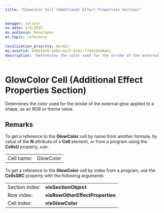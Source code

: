 ```yaml
---
title: "GlowColor Cell (Additional Effect Properties Section)"
 
 
manager: soliver
ms.date: 3/9/2015
ms.audience: Developer
ms.topic: reference
 
localization_priority: Normal
ms.assetid: 640d18c0-5b6a-4a2f-9c81-f74de5ba9eb1
description: "Determines the color used for the stroke of the external glow applied to a shape, as an RGB or theme value."
---
```


# GlowColor Cell (Additional Effect Properties Section)

Determines the color used for the stroke of the external glow applied to a shape, as an RGB or theme value.
  
## Remarks

To get a reference to the **GlowColor** cell by name from another formula, by value of the **N** attribute of a **Cell** element, or from a program using the **CellsU** property, use: 
  
|||
|:-----|:-----|
| Cell name:  <br/> | GlowColor  <br/> |
   
To get a reference to the **GlowColor** cell by index from a program, use the **CellsSRC** property with the following arguments: 
  
|||
|:-----|:-----|
| Section index:  <br/> |**visSectionObject** <br/> |
| Row index:  <br/> |**visRowOtherEffectProperties** <br/> |
| Cell index:  <br/> |**visGlowColor** <br/> |
   

